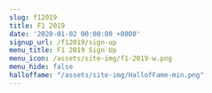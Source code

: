 ```yaml
---
slug: f12019
title: F1 2019
date: '2020-01-02 00:00:00 +0000'
signup_url: /f12019/sign-up
menu_title: F1 2019 Sign Up
menu_icon: /assets/site-img/f1-2019-w.png
menu_hide: false
halloffame: "/assets/site-img/HallofFame-min.png"
---
```


